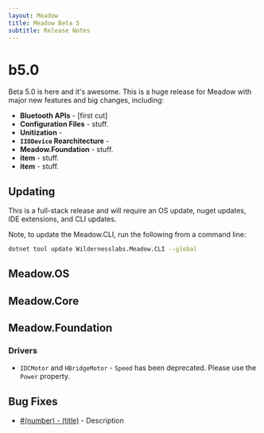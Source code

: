 ```yaml
---
layout: Meadow
title: Meadow Beta 5
subtitle: Release Notes
---
```


# b5.0

Beta 5.0 is here and it's awesome. This is a huge release for Meadow with major new features and big changes, including:

 * **Bluetooth APIs** - [first cut]
 * **Configuration Files** - stuff.
 * **Unitization** - 
 * **`IIODevice` Rearchitecture** - 
 * **Meadow.Foundation** - stuff.
 * **item** - stuff.
 * **item** - stuff.

## Updating

This is a full-stack release and will require an OS update, nuget updates, IDE extensions, and CLI updates.

Note, to update the Meadow.CLI, run the following from a command line:

```bash
dotnet tool update Wildernesslabs.Meadow.CLI --global
```

## Meadow.OS

## Meadow.Core

## Meadow.Foundation

### Drivers

 - `IDCMotor` and `HBridgeMotor` - `Speed` has been deprecated. Please use the `Power` property.

## Bug Fixes

- [#(number) - (title)](link) - Description

